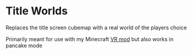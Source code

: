 # Title Worlds

Replaces the title screen cubemap with a real world of the players choice

Primarily meant for use with my Minecraft [VR mod](https://github.com/Sorenon/MCXR) but also works in pancake mode